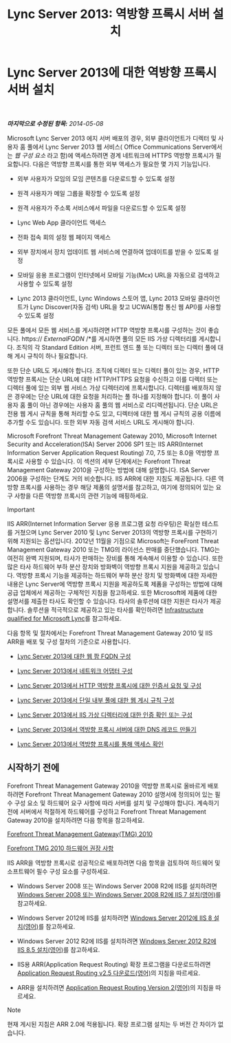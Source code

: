 ﻿---
title: 'Lync Server 2013: 역방향 프록시 서버 설치'
TOCTitle: 역방향 프록시 서버 설치
ms:assetid: 00bc138a-243f-4389-bfa5-9c62fcc95132
ms:mtpsurl: https://technet.microsoft.com/ko-kr/library/Gg398069(v=OCS.15)
ms:contentKeyID: 49302607
ms.date: 08/10/2015
mtps_version: v=OCS.15
ms.translationtype: HT
---

# Lync Server 2013에 대한 역방향 프록시 서버 설치

 

_**마지막으로 수정된 항목:** 2014-05-08_

Microsoft Lync Server 2013 에지 서버 배포의 경우, 외부 클라이언트가 디렉터 및 사용자 홈 풀에서 Lync Server 2013 웹 서비스( Office Communications Server에서는 *웹 구성 요소* 라고 함)에 액세스하려면 경계 네트워크에 HTTPS 역방향 프록시가 필요합니다. 다음은 역방향 프록시를 통한 외부 액세스가 필요한 몇 가지 기능입니다.

  - 외부 사용자가 모임의 모임 콘텐츠를 다운로드할 수 있도록 설정

  - 원격 사용자가 메일 그룹을 확장할 수 있도록 설정

  - 원격 사용자가 주소록 서비스에서 파일을 다운로드할 수 있도록 설정

  - Lync Web App 클라이언트 액세스

  - 전화 접속 회의 설정 웹 페이지 액세스

  - 외부 장치에서 장치 업데이트 웹 서비스에 연결하여 업데이트를 받을 수 있도록 설정

  - 모바일 응용 프로그램이 인터넷에서 모바일 기능(Mcx) URL을 자동으로 검색하고 사용할 수 있도록 설정

  - Lync 2013 클라이언트, Lync Windows 스토어 앱, Lync 2013 모바일 클라이언트가 Lync Discover(자동 검색) URL을 찾고 UCWA(통합 통신 웹 API)를 사용할 수 있도록 설정

모든 풀에서 모든 웹 서비스를 게시하려면 HTTP 역방향 프록시를 구성하는 것이 좋습니다. https:// *ExternalFQDN* /\*를 게시하면 풀의 모든 IIS 가상 디렉터리를 게시합니다. 조직의 각 Standard Edition 서버, 프런트 엔드 풀 또는 디렉터 또는 디렉터 풀에 대해 게시 규칙이 하나 필요합니다.

또한 단순 URL도 게시해야 합니다. 조직에 디렉터 또는 디렉터 풀이 있는 경우, HTTP 역방향 프록시는 단순 URL에 대한 HTTP/HTTPS 요청을 수신하고 이를 디렉터 또는 디렉터 풀에 있는 외부 웹 서비스 가상 디렉터리에 프록시합니다. 디렉터를 배포하지 않은 경우에는 단순 URL에 대한 요청을 처리하는 풀 하나를 지정해야 합니다. 이 풀이 사용자 홈 풀이 아닌 경우에는 사용자 홈 풀의 웹 서비스로 리디렉션됩니다. 단순 URL은 전용 웹 게시 규칙을 통해 처리할 수도 있고, 디렉터에 대한 웹 게시 규칙의 공용 이름에 추가할 수도 있습니다. 또한 외부 자동 검색 서비스 URL도 게시해야 합니다.

Microsoft Forefront Threat Management Gateway 2010, Microsoft Internet Security and Acceleration(ISA) Server 2006 SP1 또는 IIS ARR(Internet Information Server Application Request Routing) 7.0, 7.5 또는 8.0을 역방향 프록시로 사용할 수 있습니다. 이 섹션의 세부 단계에서는 Forefront Threat Management Gateway 2010을 구성하는 방법에 대해 설명합니다. ISA Server 2006을 구성하는 단계도 거의 비슷합니다. IIS ARR에 대한 지침도 제공됩니다. 다른 역방향 프록시를 사용하는 경우 해당 제품의 설명서를 참고하고, 여기에 정의되어 있는 요구 사항을 다른 역방향 프록시의 관련 기능에 매핑하세요.


> [!IMPORTANT]  
> IIS ARR(Internet Information Server 응용 프로그램 요청 라우팅)은 확실한 테스트를 거쳤으며 Lync Server 2010 및 Lync Server 2013의 역방향 프록시를 구현하기 위해 지원되는 옵션입니다. 2012년 11월을 기점으로 Microsoft는 ForeFront Threat Management Gateway 2010 또는 TMG의 라이선스 판매를 중단했습니다. TMG는 여전히 완벽 지원되며, 타사가 판매하는 장비를 통해 계속해서 이용할 수 있습니다. 또한 많은 타사 하드웨어 부하 분산 장치와 방화벽이 역방향 프록시 지원을 제공하고 있습니다. 역방향 프록시 기능을 제공하는 하드웨어 부하 분산 장치 및 방화벽에 대한 자세한 내용은 Lync Server에 역방향 프록시 지원을 제공하도록 제품을 구성하는 방법에 대해 공급 업체에서 제공하는 구체적인 지침을 참고하세요. 또한 Microsoft에 제품에 대한 설명서를 제출한 타사도 확인할 수 있습니다. 타사의 솔루션에 대한 지원은 타사가 제공합니다. 솔루션을 적극적으로 제공하고 있는 타사를 확인하려면 <A href="http://go.microsoft.com/fwlink/?linkid=268730">Infrastructure qualified for Microsoft Lync</A>를 참고하세요.



다음 항목 및 절차에서는 Forefront Threat Management Gateway 2010 및 IIS ARR을 배포 및 구성 절차의 기준으로 사용합니다.

  - [Lync Server 2013에 대한 웹 팜 FQDN 구성](lync-server-2013-configure-web-farm-fqdns.md)

  - [Lync Server 2013에서 네트워크 어댑터 구성](lync-server-2013-configure-network-adapters.md)

  - [Lync Server 2013에서 HTTP 역방향 프록시에 대한 인증서 요청 및 구성](lync-server-2013-request-and-configure-a-certificate-for-your-reverse-http-proxy.md)

  - [Lync Server 2013에서 단일 내부 풀에 대한 웹 게시 규칙 구성](lync-server-2013-configure-web-publishing-rules-for-a-single-internal-pool.md)

  - [Lync Server 2013에서 IIS 가상 디렉터리에 대한 인증 확인 또는 구성](lync-server-2013-verify-or-configure-authentication-and-certification-on-iis-virtual-directories.md)

  - [Lync Server 2013에서 역방향 프록시 서버에 대한 DNS 레코드 만들기](lync-server-2013-create-dns-records-for-reverse-proxy-servers.md)

  - [Lync Server 2013에서 역방향 프록시를 통해 액세스 확인](lync-server-2013-verify-access-through-your-reverse-proxy.md)

## 시작하기 전에

Forefront Threat Management Gateway 2010을 역방향 프록시로 올바르게 배포하려면 Forefront Threat Management Gateway 2010 설명서에 정의되어 있는 필수 구성 요소 및 하드웨어 요구 사항에 따라 서버를 설치 및 구성해야 합니다. 계속하기 전에 서버에서 적절하게 하드웨어를 구성하고 Forefront Threat Management Gateway 2010을 설치하려면 다음 항목을 참고하세요.

   [Forefront Threat Management Gateway(TMG) 2010](http://go.microsoft.com/fwlink/?linkid=291292)

   [Forefront TMG 2010 하드웨어 권장 사항](http://go.microsoft.com/fwlink/?linkid=291293)

IIS ARR을 역방향 프록시로 성공적으로 배포하려면 다음 항목을 검토하여 하드웨어 및 소프트웨어 필수 구성 요소를 구성하세요.

  - Windows Server 2008 또는 Windows Server 2008 R2에 IIS를 설치하려면 [Windows Server 2008 또는 Windows Server 2008 R2에 IIS 7 설치(영어)](http://go.microsoft.com/fwlink/?linkid=291296)를 참고하세요.

  - Windows Server 2012에 IIS를 설치하려면 [Windows Server 2012에 IIS 8 설치(영어)](http://go.microsoft.com/fwlink/?linkid=291297)를 참고하세요.

  - Windows Server 2012 R2에 IIS를 설치하려면 [Windows Server 2012 R2에 IIS 8.5 설치(영어)](http://go.microsoft.com/fwlink/?linkid=330687)를 참고하세요.

  - IIS용 ARR(Application Request Routing) 확장 프로그램을 다운로드하려면 [Application Request Routing v2.5 다운로드(영어)](http://go.microsoft.com/fwlink/?linkid=291298)의 지침을 따르세요.

  - ARR을 설치하려면 [Application Request Routing Version 2(영어)](http://go.microsoft.com/fwlink/?linkid=291299)의 지침을 따르세요.
    
> [!NOTE]  
> 현재 게시된 지침은 ARR 2.0에 적용됩니다. 확장 프로그램 설치는 두 버전 간 차이가 없습니다.


